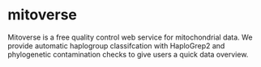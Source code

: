 # mitoverse

Mitoverse is a free quality control web service for mitochondrial data. We provide automatic haplogroup classifcation with HaploGrep2 and phylogenetic contamination checks to give users a quick data overview.
